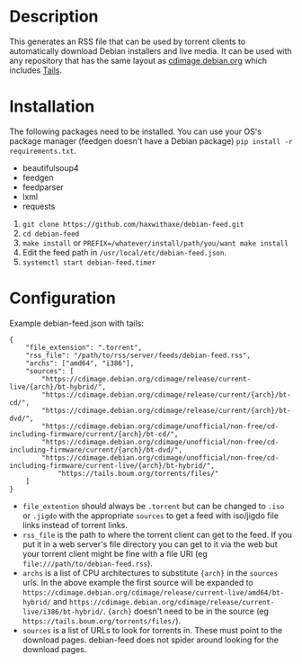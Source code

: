 # Description
This generates an RSS file that can be used by torrent clients to automatically download Debian installers and live media. It can be used with any repository that has the same layout as [cdimage.debian.org](https://cdimage.debian.org) which includes [Tails](https://tails.boum.org/).

# Installation
The following packages need to be installed. You can use your OS's package manager (feedgen doesn't have a Debian package) `pip install -r requirements.txt`.
* beautifulsoup4
* feedgen
* feedparser
* lxml
* requests

1. `git clone https://github.com/haxwithaxe/debian-feed.git`
1. `cd debian-feed`
1. `make install` or `PREFIX=/whatever/install/path/you/want make install`
1. Edit the feed path in `/usr/local/etc/debian-feed.json`.
1. `systemctl start debian-feed.timer`

# Configuration
Example debian-feed.json with tails:
```
{
	"file_extension": ".torrent", 
	"rss_file": "/path/to/rss/server/feeds/debian-feed.rss", 
	"archs": ["amd64", "i386"],
	"sources": [
		"https://cdimage.debian.org/cdimage/release/current-live/{arch}/bt-hybrid/",
		"https://cdimage.debian.org/cdimage/release/current/{arch}/bt-cd/",
		"https://cdimage.debian.org/cdimage/release/current/{arch}/bt-dvd/",
		"https://cdimage.debian.org/cdimage/unofficial/non-free/cd-including-firmware/current/{arch}/bt-cd/",
		"https://cdimage.debian.org/cdimage/unofficial/non-free/cd-including-firmware/current/{arch}/bt-dvd/",
		"https://cdimage.debian.org/cdimage/unofficial/non-free/cd-including-firmware/current-live/{arch}/bt-hybrid/",
    		"https://tails.boum.org/torrents/files/"
	]
}
```
* `file_extention` should always be `.torrent` but can be changed to `.iso` or `.jigdo` with the appropriate `sources` to get a feed with iso/jigdo file links instead of torrent links.
* `rss_file` is the path to where the torrent client can get to the feed. If you put it in a web server's file directory you can get to it via the web but your torrent client might be fine with a file URI (eg `file:///path/to/debian-feed.rss`).
* `archs` is a list of CPU architectures to substitute `{arch}` in the `sources` urls. In the above example the first source will be expanded to `https://cdimage.debian.org/cdimage/release/current-live/amd64/bt-hybrid/` and `https://cdimage.debian.org/cdimage/release/current-live/i386/bt-hybrid/`. `{arch}` doesn't need to be in the source (eg `https://tails.boum.org/torrents/files/`).
* `sources` is a list of URLs to look for torrents in. These must point to the download pages. debian-feed does not spider around looking for the download pages.

